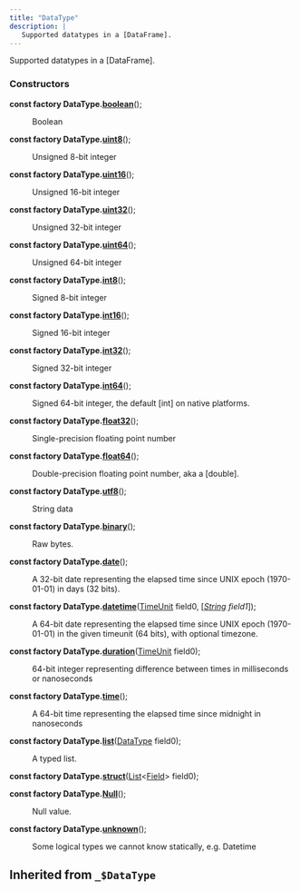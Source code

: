 ```yaml
---
title: "DataType"
description: |
   Supported datatypes in a [DataFrame].
---
```

 Supported datatypes in a [DataFrame].

### Constructors
<dl>
<dt>

<span class="dart-code"><strong>const factory DataType.[boolean](boolean)</strong>();</span>
</dt>
<dd>

 Boolean
</dd>
<dt>

<span class="dart-code"><strong>const factory DataType.[uint8](uint8)</strong>();</span>
</dt>
<dd>

 Unsigned 8-bit integer
</dd>
<dt>

<span class="dart-code"><strong>const factory DataType.[uint16](uint16)</strong>();</span>
</dt>
<dd>

 Unsigned 16-bit integer
</dd>
<dt>

<span class="dart-code"><strong>const factory DataType.[uint32](uint32)</strong>();</span>
</dt>
<dd>

 Unsigned 32-bit integer
</dd>
<dt>

<span class="dart-code"><strong>const factory DataType.[uint64](uint64)</strong>();</span>
</dt>
<dd>

 Unsigned 64-bit integer
</dd>
<dt>

<span class="dart-code"><strong>const factory DataType.[int8](int8)</strong>();</span>
</dt>
<dd>

 Signed 8-bit integer
</dd>
<dt>

<span class="dart-code"><strong>const factory DataType.[int16](int16)</strong>();</span>
</dt>
<dd>

 Signed 16-bit integer
</dd>
<dt>

<span class="dart-code"><strong>const factory DataType.[int32](int32)</strong>();</span>
</dt>
<dd>

 Signed 32-bit integer
</dd>
<dt>

<span class="dart-code"><strong>const factory DataType.[int64](int64)</strong>();</span>
</dt>
<dd>

 Signed 64-bit integer, the default [int] on native platforms.
</dd>
<dt>

<span class="dart-code"><strong>const factory DataType.[float32](float32)</strong>();</span>
</dt>
<dd>

 Single-precision floating point number
</dd>
<dt>

<span class="dart-code"><strong>const factory DataType.[float64](float64)</strong>();</span>
</dt>
<dd>

 Double-precision floating point number, aka a [double].
</dd>
<dt>

<span class="dart-code"><strong>const factory DataType.[utf8](utf8)</strong>();</span>
</dt>
<dd>

 String data
</dd>
<dt>

<span class="dart-code"><strong>const factory DataType.[binary](binary)</strong>();</span>
</dt>
<dd>

 Raw bytes.
</dd>
<dt>

<span class="dart-code"><strong>const factory DataType.[date](date)</strong>();</span>
</dt>
<dd>

 A 32-bit date representing the elapsed time since UNIX epoch (1970-01-01)
 in days (32 bits).
</dd>
<dt>

<span class="dart-code"><strong>const factory DataType.[datetime](datetime)</strong>(<span class="nobr">[TimeUnit] field0</span>, [<i><span class="nobr">[String] field1</span></i>]);</span>
</dt>
<dd>

 A 64-bit date representing the elapsed time since UNIX epoch (1970-01-01)
 in the given timeunit (64 bits), with optional timezone.
</dd>
<dt>

<span class="dart-code"><strong>const factory DataType.[duration](duration)</strong>(<span class="nobr">[TimeUnit] field0</span>);</span>
</dt>
<dd>

 64-bit integer representing difference between times in milliseconds or nanoseconds
</dd>
<dt>

<span class="dart-code"><strong>const factory DataType.[time](time)</strong>();</span>
</dt>
<dd>

 A 64-bit time representing the elapsed time since midnight in nanoseconds
</dd>
<dt>

<span class="dart-code"><strong>const factory DataType.[list](list)</strong>(<span class="nobr">[DataType] field0</span>);</span>
</dt>
<dd>

 A typed list.
</dd>
<dt>

<span class="dart-code"><strong>const factory DataType.[struct](struct)</strong>(<span class="nobr">[List]\<[Field]> field0</span>);</span>
</dt>
<dt>

<span class="dart-code"><strong>const factory DataType.[Null](null)</strong>();</span>
</dt>
<dd>

 Null value.
</dd>
<dt>

<span class="dart-code"><strong>const factory DataType.[unknown](unknown)</strong>();</span>
</dt>
<dd>

 Some logical types we cannot know statically, e.g. Datetime
</dd>
</dl>



## Inherited from `_$DataType`

[TimeUnit]: /reference/enums/timeunit/
[String]: https://api.flutter.dev/flutter/dart-core/String-class.html
[DataType]: /reference/classes/datatype/
[Field]: /reference/classes/field/
[List]: https://api.flutter.dev/flutter/dart-core/List-class.html